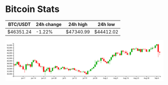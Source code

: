 # Bitcoin Stats

BTC/USDT|24h change|24h high|24h low|
|---|---|---|---|
|$46351.24|-1.22%|$47340.99|$44412.02|

<img src="./chart.svg">
